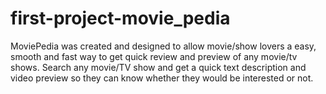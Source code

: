 # first-project-movie_pedia
MoviePedia was created and designed to allow movie/show lovers a easy, smooth and fast way to get quick review and preview of any movie/tv shows.  Search any movie/TV show and get a quick text description and  video preview so they can know whether they would be interested or not.
